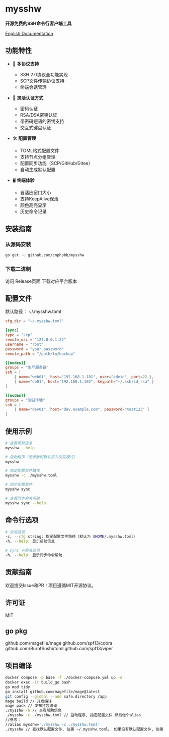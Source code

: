 # mysshw

**开源免费的SSH命令行客户端工具**

[English Documentation](readme.md)

## 功能特性

- 🚀 **多协议支持**
  - SSH 2.0协议全功能实现
  - SCP文件传输协议支持
  - 终端会话管理
  
- 🔑 **灵活认证方式**
  - 密码认证
  - RSA/DSA密钥认证
  - 带密码短语的密钥支持
  - 交互式键盘认证

- 🛠 **配置管理**
  - TOML格式配置文件
  - 支持节点分组管理
  - 配置同步功能（SCP/GitHub/Gitee）
  - 自动生成默认配置

- 🖥 **终端体验**
  - 自适应窗口大小
  - 支持KeepAlive保活
  - 颜色高亮显示
  - 历史命令记录

## 安装指南

### 从源码安装
```bash
go get -u github.com/cnphpbb/mysshw
```
### 下载二进制
访问 Release页面 下载对应平台版本

## 配置文件
默认路径： ~/.mysshw.toml

```toml
cfg_dir = "~/.mysshw.toml"

[sync]
type = "scp"
remote_uri = "127.0.0.1:22"
username = "root"
password = "your_password"
remote_path = "/path/to/backup"

[[nodes]]
groups = "生产服务器"
ssh = [
    { name="web01", host="192.168.1.101", user="admin", port=22 },
    { name="db01", host="192.168.1.102", keypath="~/.ssh/id_rsa" }
]

[[nodes]]
groups = "测试环境"
ssh = [
    { name="dev01", host="dev.example.com", password="test123" }
]
 ```

## 使用示例
```bash
# 查看帮助信息
mysshw --help

# 启动程序（无参数时默认进入交互模式）
mysshw

# 指定配置文件路径
mysshw -c ./mysshw.toml

# 同步配置文件
mysshw sync

# 查看同步命令帮助
mysshw sync --help
```

## 命令行选项
```bash
# 全局选项
-c, --cfg string: 指定配置文件路径（默认为 $HOME/.mysshw.toml）
-h, --help: 显示帮助信息

# sync 子命令选项
-h, --help: 显示同步命令帮助
```
## 贡献指南
欢迎提交Issue和PR！项目遵循MIT开源协议。

## 许可证
MIT

## go pkg
github.com/magefile/mage
github.com/spf13/cobra
github.com/BurntSushi/toml
github.com/spf13/viper

## 项目编译

```bash
docker compose -p base -f ./docker-compose.yml up -d
docker exec -it build_go bash
go mod tidy
go install github.com/magefile/mage@latest
git config --global --add safe.directory /app
mage build // 开发编译
mage pack // 发布打包编译
./mysshw -h // 查看帮助信息
./mysshw -c ./mysshw.toml // 启动程序, 指定配置文件 然后做个alias
//参考：
//alias mysshw='./mysshw -c ./mysshw.toml'
./mysshw // 查找默认配置文件, 位置 ~/.mysshw.toml。 如果没有默认配置文件, 则第一次会报错并自动生成默认配置文件
```